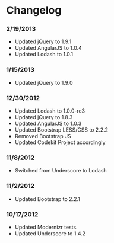 # Changelog

### 2/19/2013
- Updated jQuery to 1.9.1
- Updated AngularJS to 1.0.4
- Updated Lodash to 1.0.1

### 1/15/2013
- Updated jQuery to 1.9.0

### 12/30/2012
- Updated Lodash to 1.0.0-rc3
- Updated jQuery to 1.8.3
- Updated AngularJS to 1.0.3
- Updated Bootstrap LESS/CSS to 2.2.2
- Removed Bootstrap JS
- Updated Codekit Project accordingly

### 11/8/2012
- Switched from Underscore to Lodash

### 11/2/2012
- Updated Bootstrap to 2.2.1

### 10/17/2012
- Updated Modernizr tests.
- Updated Underscore to 1.4.2